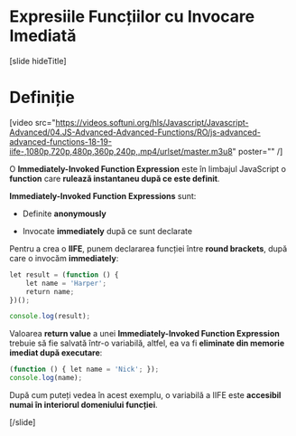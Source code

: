 # Expresiile Funcțiilor cu Invocare Imediată

[slide hideTitle]

# Definiție

[video src="https://videos.softuni.org/hls/Javascript/Javascript-Advanced/04.JS-Advanced-Advanced-Functions/RO/js-advanced-advanced-functions-18-19-iife-,1080p,720p,480p,360p,240p,.mp4/urlset/master.m3u8" poster="" /]

O **Immediately-Invoked Function Expression** este în limbajul JavaScript o **function** care **rulează instantaneu după ce este definit**.

**Immediately-Invoked Function Expressions** sunt:

- Definite **anonymously**

- Invocate **immediately** după ce sunt declarate

Pentru a crea o **IIFE**, punem declararea funcției între **round brackets**, după care o invocăm **immediately**:

```js live
let result = (function () {
    let name = 'Harper'; 
    return name; 
})(); 

console.log(result);
```

Valoarea **return value** a unei **Immediately-Invoked Function Expression** trebuie să fie salvată într-o variabilă, altfel, ea va fi **eliminate din memorie imediat după executare**:

```js live
(function () { let name = 'Nick'; });
console.log(name); 
```
După cum puteți vedea în acest exemplu, o variabilă a IIFE este **accesibil numai în interiorul domeniului funcției**.

[/slide]
